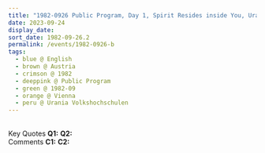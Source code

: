 ```yaml
---
title: "1982-0926 Public Program, Day 1, Spirit Resides inside You, Urania Volkshochschulen, Volksbildungshaus, Uraniastraße 1, Vienna, Austria"
date: 2023-09-24
display_date: 
sort_date: 1982-09-26.2
permalink: /events/1982-0926-b
tags:
  - blue @ English
  - brown @ Austria
  - crimson @ 1982
  - deeppink @ Public Program
  - green @ 1982-09
  - orange @ Vienna
  - peru @ Urania Volkshochschulen
---
```


<br>

<wave-list>
  <list-title color="DarkSeaGreen" width="55">Key Quotes</list-title>
  <list-item color="BlanchedAlmond" width="280"><b>Q1:</b> <i></i></list-item>
  <list-item color="Lavender" width="280"><b>Q2:</b> <i></i></list-item>
</wave-list>

<br>

<wave-list>
  <list-title color="DarkSeaGreen" width="55">Comments</list-title>
  <list-item color="BlanchedAlmond" width="280"><b>C1:</b> <i></i></list-item>
  <list-item color="Lavender" width="280"><b>C2:</b> <i></i></list-item>
</wave-list>